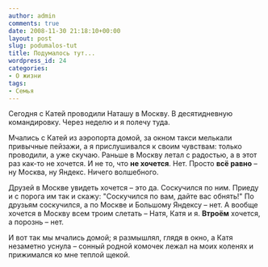 ```yaml
---
author: admin
comments: true
date: 2008-11-30 21:18:10+00:00
layout: post
slug: podumalos-tut
title: Подумалось тут...
wordpress_id: 24
categories:
- О жизни
tags:
- Семья
---
```


Сегодня с Катей проводили Наташу в Москву. В десятидневную командировку. Через неделю и я полечу туда.

Мчались с Катей из аэропорта домой, за окном  такси мелькали привычные пейзажи, а я прислушивался к своим чувствам: только проводили, а уже скучаю. Раньше в Москву летал с радостью, а в этот раз как-то не хочется. И не то, что **не хочется**. Нет. Просто **всё равно** – ну Москва, ну Яндекс. Ничего волшебного.

Друзей в Москве увидеть хочется – это да. Соскучился по ним. Приеду и с порога им так и скажу: "Соскучился по вам, дайте вас обнять!"
По друзьям соскучился, а по Москве и Большому Яндексу – нет.
А вообще хочется в Москву всем троим слетать – Натя, Катя и я. **Втроём** хочется, а порознь – нет.

И вот так мы мчались домой; я размышлял, глядя в окно, а Катя незаметно уснула – сонный родной комочек лежал на моих коленях и прижимался ко мне теплой щекой.
